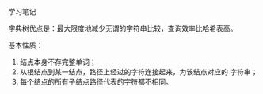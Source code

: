 学习笔记

字典树优点是：最大限度地减少无谓的字符串比较，查询效率比哈希表高。

基本性质：
1. 结点本身不存完整单词；
2. 从根结点到某一结点，路径上经过的字符连接起来，为该结点对应的
字符串；
3. 每个结点的所有子结点路径代表的字符都不相同。


